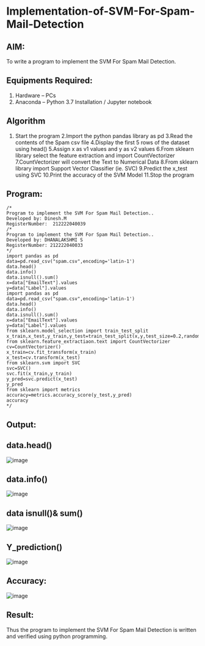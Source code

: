 # Implementation-of-SVM-For-Spam-Mail-Detection

## AIM:
To write a program to implement the SVM For Spam Mail Detection.

## Equipments Required:
1. Hardware – PCs
2. Anaconda – Python 3.7 Installation / Jupyter notebook

## Algorithm
1. Start the program
2.Import the python pandas library as pd
3.Read the contents of the Spam csv file
4.Display the first 5 rows of the dataset using head()
5.Assign x as v1 values and y as v2 values
6.From sklearn library select the feature extraction and import CountVectorizer
7.CountVectorizer will convert the Text to Numerical Data
8.From sklearn library import Support Vector Classifier (ie. SVC)
9.Predict the x_test using SVC
10.Print the accuracy of the SVM Model
11.Stop the program
   

## Program:
```
/*
Program to implement the SVM For Spam Mail Detection..
Developed by: Dinesh.M
RegisterNumber:  212222040039
/*
Program to implement the SVM For Spam Mail Detection..
Developed by: DHANALAKSHMI S
RegisterNumber: 212222040033 
*/
import pandas as pd
data=pd.read_csv("spam.csv",encoding='latin-1')
data.head()
data.info()
data.isnull().sum()
x=data["EmailText"].values
y=data["Label"].values
import pandas as pd
data=pd.read_csv("spam.csv",encoding='latin-1')
data.head()
data.info()
data.isnull().sum()
x=data["EmailText"].values
y=data["Label"].values
from sklearn.model_selection import train_test_split
x_train,x_test,y_train,y_test=train_test_split(x,y,test_size=0.2,random_state=0)
from sklearn.feature_extractiaon.text import CountVectorizer
cv=CountVectorizer()
x_train=cv.fit_transform(x_train)
x_test=cv.transform(x_test)
from sklearn.svm import SVC
svc=SVC()
svc.fit(x_train,y_train)
y_pred=svc.predict(x_test)
y_pred
from sklearn import metrics
accuracy=metrics.accuracy_score(y_test,y_pred)
accuracy
*/
```

## Output:
## data.head()
![image](https://github.com/dineshmohan24102004/Implementation-of-SVM-For-Spam-Mail-Detection/assets/119478475/e415e2ff-ce6e-4151-adf3-c6d71ff87e3a)
## data.info()
![image](https://github.com/dineshmohan24102004/Implementation-of-SVM-For-Spam-Mail-Detection/assets/119478475/57e5f1f1-1b2e-4fb1-a8e7-2748e7c80da0)
## data isnull()& sum()
![image](https://github.com/dineshmohan24102004/Implementation-of-SVM-For-Spam-Mail-Detection/assets/119478475/a9e2cfe2-0551-43e3-a03a-4e0385336790)
## Y_prediction()
![image](https://github.com/dineshmohan24102004/Implementation-of-SVM-For-Spam-Mail-Detection/assets/119478475/c8bcb1c8-986d-4f0b-baa3-8b3116b2e4f4)
## Accuracy:
![image](https://github.com/dineshmohan24102004/Implementation-of-SVM-For-Spam-Mail-Detection/assets/119478475/bffbd031-3966-4240-b29a-1465c4087075)









## Result:
Thus the program to implement the SVM For Spam Mail Detection is written and verified using python programming.
